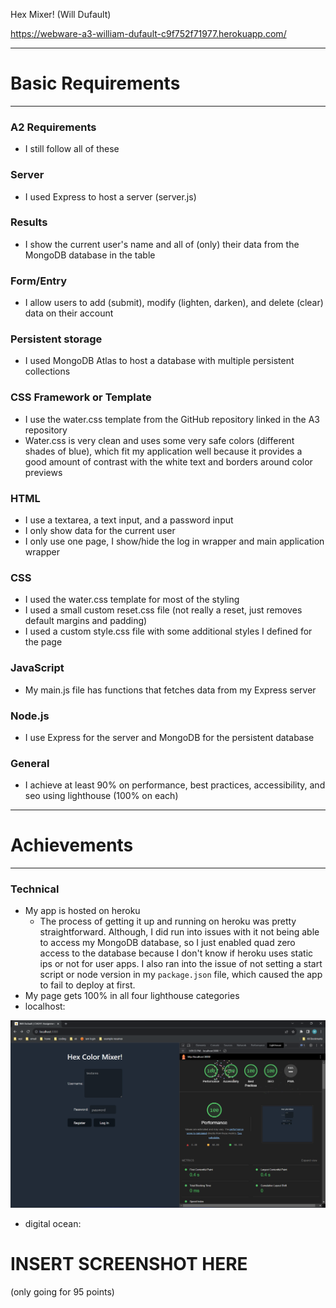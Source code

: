 Hex Mixer! (Will Dufault)

https://webware-a3-william-dufault-c9f752f71977.herokuapp.com/

---

# Basic Requirements

---

### A2 Requirements

- I still follow all of these


### Server

- I used Express to host a server (server.js)

### Results

- I show the current user's name and all of (only) their data from the MongoDB database in the table

### Form/Entry

- I allow users to add (submit), modify (lighten, darken), and delete (clear) data on their account

### Persistent storage

- I used MongoDB Atlas to host a database with multiple persistent collections

### CSS Framework or Template

- I use the water.css template from the GitHub repository linked in the A3 repository
- Water.css is very clean and uses some very safe colors (different shades of blue), which fit my 
  application well because it provides a good amount of contrast with the white text and borders 
  around color previews

### HTML

- I use a textarea, a text input, and a password input
- I only show data for the current user
- I only use one page, I show/hide the log in wrapper and main application wrapper

### CSS

- I used the water.css template for most of the styling
- I used a small custom reset.css file (not really a reset, just removes default margins and 
  padding)
- I used a custom style.css file with some additional styles I defined for the page

### JavaScript

- My main.js file has functions that fetches data from my Express server

### Node.js

- I use Express for the server and MongoDB for the persistent database

### General

- I achieve at least 90% on performance, best practices, accessibility, and seo using lighthouse
  (100% on each)

---

# Achievements

---

### Technical

- My app is hosted on heroku
	- The process of getting it up and running on heroku was pretty straightforward. Although, I did
	  run into issues with it not being able to access my MongoDB database, so I just enabled quad
	  zero access to the database because I don't know if heroku uses static ips or not for user 
	  apps. I also ran into the issue of not setting a start script or node version in my 
	  `package.json` file, which caused the app to fail to deploy at first.
- My page gets 100% in all four lighthouse categories
- localhost:

![Alt text](lighthouse-localhost.png)

- digital ocean:

# INSERT SCREENSHOT HERE

(only going for 95 points)
